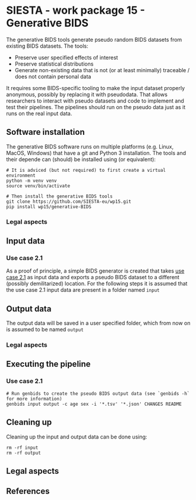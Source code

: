# SIESTA - work package 15 - Generative BIDS

The generative BIDS tools generate pseudo random BIDS datasets from existing BIDS datasets. The tools:

- Preserve user specified effects of interest
- Preserve statistical distributions
- Generate non-existing data that is not (or at least minimally) traceable / does not contain personal data

It requires some BIDS-specific tooling to make the input dataset properly anonymous, possibly by replacing it with pseudodata. That allows researchers to interact with pseudo datasets and code to implement and test their pipelines. The pipelines should run on the pseudo data just as it runs on the real input data.

## Software installation

The generative BIDS software runs on multiple platforms (e.g. Linux, MacOS, Windows) that have a git and Python 3 installation. The tools and their depende can (should) be installed using (or equivalent):

```console
# It is adviced (but not required) to first create a virtual environment
python -m venv venv
source venv/bin/activate

# Then install the generative BIDS tools
git clone https://github.com/SIESTA-eu/wp15.git
pip install wp15/generative-BIDS
```

### Legal aspects

## Input data

### Use case 2.1

As a proof of principle, a simple BIDS generator is created that takes [use case 2.1](https://github.com/SIESTA-eu/wp15/blob/main/usecase-2.1/README.md) as input data and exports a pseudo BIDS dataset to a different (possibly demilitarized) location. For the following steps it is assumed that the use case 2.1 input data are present in a folder named ``input``

## Output data

The output data will be saved in a user specified folder, which from now on is assumed to be named ``output``

### Legal aspects

## Executing the pipeline

### Use case 2.1

```console
# Run genbids to create the pseudo BIDS output data (see `genbids -h` for more information)
genbids input output -c age sex -i '*.tsv' '*.json' CHANGES README
```

## Cleaning up

Cleaning up the input and output data can be done using:

```console
rm -rf input
rm -rf output
```

## Legal aspects

## References
